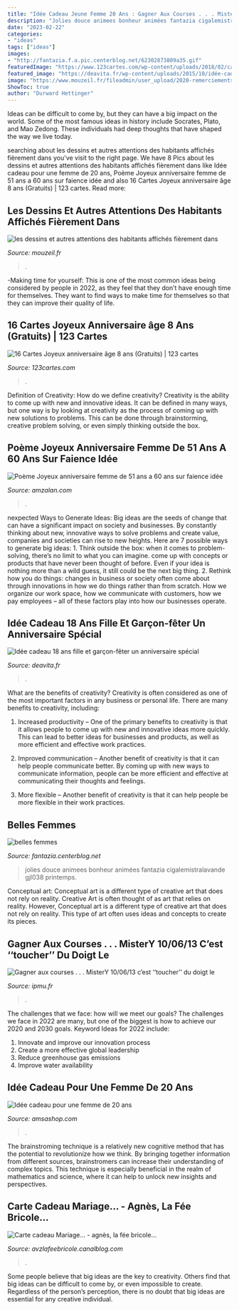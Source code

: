 ```yaml
---
title: "Idée Cadeau Jeune Femme 20 Ans : Gagner Aux Courses . . . Mistery 10/06/13 C’est ‘‘toucher’’ Du Doigt Le"
description: "Jolies douce animees bonheur animées fantazia cigalemistralavande gjl038 printemps"
date: "2023-02-22"
categories:
- "ideas"
tags: ["ideas"]
images:
- "http://fantazia.f.a.pic.centerblog.net/62302873809a35.gif"
featuredImage: "https://www.123cartes.com/wp-content/uploads/2018/02/carte-anniversaire-8-ans-dessin-chaton.jpg"
featured_image: "https://deavita.fr/wp-content/uploads/2015/10/idée-cadeau-18-ans-boite-bijoux-cuir-rose.jpg"
image: "https://www.mouzeil.fr/fileadmin/user_upload/2020-remerciements-confinement-collecte-dechets.jpg"
ShowToc: true
author: "Durward Hettinger"
---
```



Ideas can be difficult to come by, but they can have a big impact on the world. Some of the most famous ideas in history include Socrates, Plato, and Mao Zedong. These individuals had deep thoughts that have shaped the way we live today.

	

		
searching about les dessins et autres attentions des habitants affichés fièrement dans you've visit to the right page. We have 8 Pics about les dessins et autres attentions des habitants affichés fièrement dans like Idée cadeau pour une femme de 20 ans, Poème Joyeux anniversaire femme de 51 ans a 60 ans sur faience idée and also 16 Cartes Joyeux anniversaire âge 8 ans (Gratuits) | 123 cartes. Read more:
		
    
## Les Dessins Et Autres Attentions Des Habitants Affichés Fièrement Dans

<img loading=lazy src="https://www.mouzeil.fr/fileadmin/user_upload/2020-remerciements-confinement-collecte-dechets.jpg" onerror="this.onerror=null;this.src='https://tse2.mm.bing.net/th?id=OIP.X1FrIoNe22wMR9Q52jDKXAHaJ4&amp;pid=15.1';" alt="les dessins et autres attentions des habitants affichés fièrement dans">

_Source: mouzeil.fr_

>. 

	

-Making time for yourself: This is one of the most common ideas being considered by people in 2022, as they feel that they don’t have enough time for themselves. They want to find ways to make time for themselves so that they can improve their quality of life.

    
## 16 Cartes Joyeux Anniversaire âge 8 Ans (Gratuits) | 123 Cartes

<img loading=lazy src="https://www.123cartes.com/wp-content/uploads/2018/02/carte-anniversaire-8-ans-dessin-chaton.jpg" onerror="this.onerror=null;this.src='https://tse4.mm.bing.net/th?id=OIP.wB1paxILBv6Bn7_RGJpMKwHaFT&amp;pid=15.1';" alt="16 Cartes Joyeux anniversaire âge 8 ans (Gratuits) | 123 cartes">

_Source: 123cartes.com_

>. 

	

Definition of Creativity: How do we define creativity?
Creativity is the ability to come up with new and innovative ideas. It can be defined in many ways, but one way is by looking at creativity as the process of coming up with new solutions to problems. This can be done through brainstorming, creative problem solving, or even simply thinking outside the box.

    
## Poème Joyeux Anniversaire Femme De 51 Ans A 60 Ans Sur Faience Idée

<img loading=lazy src="https://www.amzalan.com/39638-thickbox_default/poeme-joyeux-anniversaire-femme-de-51-ans-a-60-ans-sur-faience-idee-cadeau-fete-neuf-emballe.jpg" onerror="this.onerror=null;this.src='https://tse2.mm.bing.net/th?id=OIP.ZaCGIh0GZ-4kzYFvS4DM2wHaHa&amp;pid=15.1';" alt="Poème Joyeux anniversaire femme de 51 ans a 60 ans sur faience idée">

_Source: amzalan.com_

>. 

	

nexpected Ways to Generate Ideas:
Big ideas are the seeds of change that can have a significant impact on society and businesses. By constantly thinking about new, innovative ways to solve problems and create value, companies and societies can rise to new heights. Here are 7 possible ways to generate big ideas: 1. Think outside the box: when it comes to problem-solving, there’s no limit to what you can imagine. come up with concepts or products that have never been thought of before. Even if your idea is nothing more than a wild guess, it still could be the next big thing. 2. Rethink how you do things: changes in business or society often come about through innovations in how we do things rather than from scratch. How we organize our work space, how we communicate with customers, how we pay employees – all of these factors play into how our businesses operate.

    
## Idée Cadeau 18 Ans Fille Et Garçon-fêter Un Anniversaire Spécial

<img loading=lazy src="https://deavita.fr/wp-content/uploads/2015/10/idée-cadeau-18-ans-boite-bijoux-cuir-rose.jpg" onerror="this.onerror=null;this.src='https://tse2.mm.bing.net/th?id=OIP.Zwm82iOBBc-QUOz1g_74sQHaHa&amp;pid=15.1';" alt="Idée cadeau 18 ans fille et garçon-fêter un anniversaire spécial">

_Source: deavita.fr_

>. 

	

What are the benefits of creativity?
Creativity is often considered as one of the most important factors in any business or personal life. There are many benefits to creativity, including: 
1. Increased productivity – One of the primary benefits to creativity is that it allows people to come up with new and innovative ideas more quickly. This can lead to better ideas for businesses and products, as well as more efficient and effective work practices.

2. Improved communication – Another benefit of creativity is that it can help people communicate better. By coming up with new ways to communicate information, people can be more efficient and effective at communicating their thoughts and feelings.

3. More flexible – Another benefit of creativity is that it can help people be more flexible in their work practices.

    
## Belles Femmes

<img loading=lazy src="http://fantazia.f.a.pic.centerblog.net/62302873809a35.gif" onerror="this.onerror=null;this.src='https://tse2.mm.bing.net/th?id=OIP.5Evscf355Bb7nOOyXkCyRgHaKl&amp;pid=15.1';" alt="belles femmes">

_Source: fantazia.centerblog.net_

>jolies douce animees bonheur animées fantazia cigalemistralavande gjl038 printemps. 

	

Conceptual art: Conceptual art is a different type of creative art that does not rely on reality.
Creative Art is often thought of as art that relies on reality. However, Conceptual art is a different type of creative art that does not rely on reality. This type of art often uses ideas and concepts to create its pieces.

    
## Gagner Aux Courses . . . MisterY 10/06/13 C’est ‘‘toucher’’ Du Doigt Le

<img loading=lazy src="https://ipmu.fr/iPMU/GAGNER_aux_Courses_files/droppedImage_8.jpg" onerror="this.onerror=null;this.src='https://tse2.mm.bing.net/th?id=OIP.VwPJXtlHsZbum4zjIRnpwAAAAA&amp;pid=15.1';" alt="Gagner aux courses . . . MisterY 10/06/13 c’est ‘‘toucher’’ du doigt le">

_Source: ipmu.fr_

>. 

	

The challenges that we face: how will we meet our goals?
The challenges we face in 2022 are many, but one of the biggest is how to achieve our 2020 and 2030 goals. Keyword Ideas for 2022 include: 
1. Innovate and improve our innovation process 
2. Create a more effective global leadership 
3. Reduce greenhouse gas emissions 
4. Improve water availability 

    
## Idée Cadeau Pour Une Femme De 20 Ans

<img loading=lazy src="http://www.amsashop.com/wp-content/uploads/2015/05/cadeau-femme-20.jpg" onerror="this.onerror=null;this.src='https://tse4.mm.bing.net/th?id=OIP.LvGlvPYz7eq2SV-GX5XBVAHaIV&amp;pid=15.1';" alt="Idée cadeau pour une femme de 20 ans">

_Source: amsashop.com_

>. 

	

The brainstroming technique is a relatively new cognitive method that has the potential to revolutionize how we think. By bringing together information from different sources, brainstromers can increase their understanding of complex topics. This technique is especially beneficial in the realm of mathematics and science, where it can help to unlock new insights and perspectives.

    
## Carte Cadeau Mariage... - Agnès, La Fée Bricole...

<img loading=lazy src="https://p1.storage.canalblog.com/19/58/1162416/89962027_o.jpg" onerror="this.onerror=null;this.src='https://tse4.mm.bing.net/th?id=OIP.ks48kcj4noYpXF9JjCotOwHaE5&amp;pid=15.1';" alt="Carte cadeau Mariage... - agnès, la fée bricole...">

_Source: avzlafeebricole.canalblog.com_

>. 

	

Some people believe that big ideas are the key to creativity. Others find that big ideas can be difficult to come by, or even impossible to create. Regardless of the person’s perception, there is no doubt that big ideas are essential for any creative individual.

